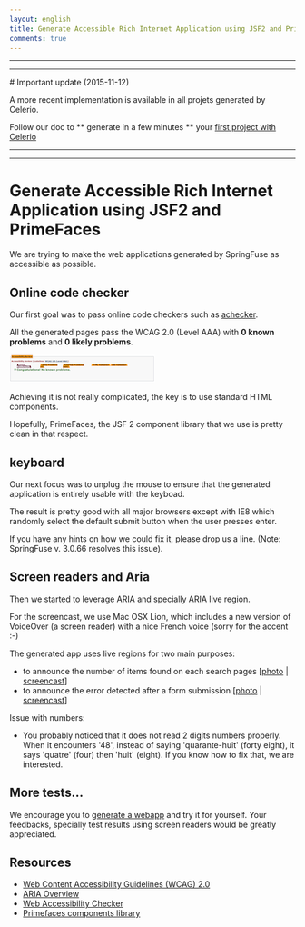 ```yaml
---
layout: english
title: Generate Accessible Rich Internet Application using JSF2 and PrimeFaces
comments: true
---
```


<hr/>
<hr/>
# Important update (2015-11-12)

A more recent implementation is available in all projets generated by Celerio.

Follow our doc to ** generate in a few minutes ** your [first project with Celerio](http://www.jaxio.com/documentation/celerio/installation.html)
<hr/>
<hr/>

# Generate Accessible Rich Internet Application using JSF2 and PrimeFaces

We are trying to make the web applications generated by SpringFuse as accessible as possible.

## Online code checker
Our first goal was to pass online code checkers such as <a href="http://achecker.ca/">achecker</a>. 

All the generated pages pass the  WCAG 2.0 (Level AAA) with <strong>0 known problems</strong> and <strong>0 likely problems</strong>.

<a href="/images/blog/2011-10-27/achecker.png" class="screen" title="achecker result" rel="group"><img src="/images/blog/2011-10-27/achecker-min.png" /></a>

Achieving it is not really complicated, the key is to use standard HTML components. 

Hopefully, PrimeFaces, the JSF 2 component library that we use is pretty clean in that respect.

## keyboard

Our next focus was to unplug the mouse to ensure that the generated application is entirely usable with the keyboad.

The result is pretty good with all major browsers except with IE8 which randomly select the default submit button when the user presses enter.

If you have any hints on how we could fix it, please drop us a line.
(Note: SpringFuse v. 3.0.66 resolves this issue).

## Screen readers and Aria

Then we started to leverage ARIA and specially ARIA live region.

For the screencast, we use Mac OSX Lion, which includes a new version of VoiceOver (a screen reader) with a nice French voice (sorry for the accent :-)

The generated app uses live regions for two main purposes:

* to announce the number of items found on each search pages [<a href="/images/blog/2011-10-27/search-aria-live-region-voiceover.png" class="screen" title="achecker result" rel="group">photo</a>
 | <a href="http://www.facebook.com/photo.php?v=10150355167495905&set=vb.307765762572284&type=2&theater" target="_jaxio_on_fb" >screencast</a>]
* to announce the error detected after a form submission [<a href="/images/blog/2011-10-27/form-error-aria-live-region-voiceover.png" class="screen" title="achecker result" rel="group">photo</a>
 | <a href="http://www.facebook.com/photo.php?v=10150355172465905&set=vb.307765762572284&type=2&theater" target="_jaxio_on_fb">screencast</a>]


Issue with numbers:

* You probably noticed that it does not read 2 digits numbers properly. When it encounters '48', instead of saying 'quarante-huit' (forty eight), it says 'quatre' (four) then 'huit' (eight). If you know how to fix that, we are interested. 


## More tests...

We encourage you to <a href="http://www.springfuse.com/">generate a webapp</a> and try it for yourself.
Your feedbacks, specially test results using screen readers would be greatly appreciated.

## Resources

* <a href="http://www.w3.org/TR/WCAG20/">Web Content Accessibility Guidelines (WCAG) 2.0</a>
* <a href="http://www.w3.org/WAI/intro/aria">ARIA Overview</a>
* <a href="http://achecker.ca">Web Accessibility Checker</a>
* <a href="http://http://www.primefaces.org/">Primefaces components library</a>
